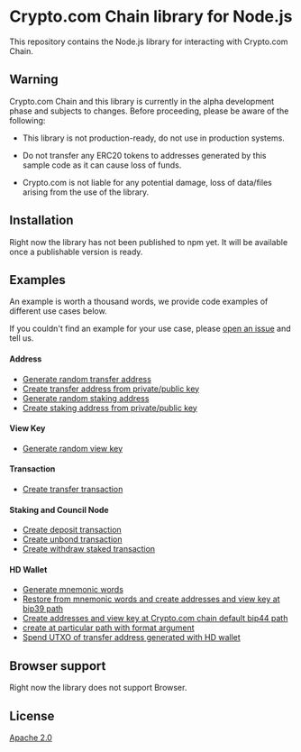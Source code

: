 # Crypto.com Chain library for Node.js

This repository contains the Node.js library for interacting with Crypto.com Chain.

## Warning

Crypto.com Chain and this library is currently in the alpha development phase and subjects to changes. Before proceeding, please be aware of the following:

-   This library is not production-ready, do not use in production systems.

-   Do not transfer any ERC20 tokens to addresses generated by this sample code as it can cause loss of funds.

-   Crypto.com is not liable for any potential damage, loss of data/files arising from the use of the library.

## Installation

Right now the library has not been published to npm yet. It will be available once a publishable version is ready.

## Examples

An example is worth a thousand words, we provide code examples of different use cases below.

If you couldn't find an example for your use case, please [open an issue](https://github.com/crypto-com/cro-nodelib/issues/new) and tell us.

#### Address
- [Generate random transfer address](https://github.com/crypto-com/cro-nodelib/tree/master/integration-tests/address.spec.ts)
- [Create transfer address from private/public key](https://github.com/crypto-com/cro-nodelib/tree/master/integration-tests/address.spec.ts)
- [Generate random staking address](https://github.com/crypto-com/cro-nodelib/tree/master/integration-tests/address.spec.ts)
- [Create staking address from private/public key](https://github.com/crypto-com/cro-nodelib/tree/master/integration-tests/address.spec.ts)

#### View Key
- [Generate random view key](https://github.com/crypto-com/cro-nodelib/tree/master/integration-tests/viewKey.spec.ts)

#### Transaction

- [Create transfer transaction](https://github.com/crypto-com/cro-nodelib/tree/master/integration-tests/transaction/transfer.spec.ts)


#### Staking and Council Node
- [Create deposit transaction](https://github.com/crypto-com/cro-nodelib/tree/master/integration-tests/transaction/staking.spec.ts)
- [Create unbond transaction](https://github.com/crypto-com/cro-nodelib/tree/master/integration-tests/transaction/staking.spec.ts)
- [Create withdraw staked transaction](https://github.com/crypto-com/cro-nodelib/tree/master/integration-tests/transaction/staking.spec.ts)

#### HD Wallet

- [Generate mnemonic words](https://github.com/crypto-com/cro-nodelib/tree/master/integration-tests/hd_wallet.spec.ts)
- [Restore from mnemonic words and create addresses and view key at  bip39 path](https://github.com/crypto-com/cro-nodelib/tree/master/integration-tests/hd_wallet.spec.ts)
- [Create addresses and view key at Crypto.com chain default bip44 path](https://github.com/crypto-com/cro-nodelib/tree/master/integration-tests/hd_wallet.spec.ts)
- [create at particular path with format argument](https://github.com/crypto-com/cro-nodelib/tree/master/integration-tests/hd_wallet.spec.ts)
- [Spend UTXO of transfer address generated with HD wallet](https://github.com/crypto-com/cro-nodelib/tree/master/integration-tests/transaction/transfer.spec.ts)

## Browser support

Right now the library does not support Browser.

## License

[Apache 2.0](./LICENSE)
